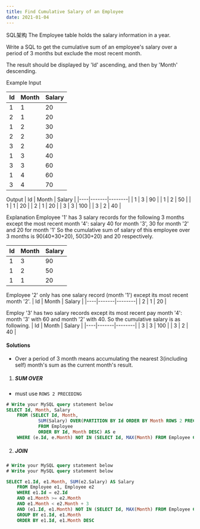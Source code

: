 ```yaml
---
title: Find Cumulative Salary of an Employee
date: 2021-01-04
---
```

SQL架构
The Employee table holds the salary information in a year.

Write a SQL to get the cumulative sum of an employee's salary over a period of 3 months but exclude the most recent month.

The result should be displayed by 'Id' ascending, and then by 'Month' descending.

Example
Input

| Id | Month | Salary |
|----|-------|--------|
| 1  | 1     | 20     |
| 2  | 1     | 20     |
| 1  | 2     | 30     |
| 2  | 2     | 30     |
| 3  | 2     | 40     |
| 1  | 3     | 40     |
| 3  | 3     | 60     |
| 1  | 4     | 60     |
| 3  | 4     | 70     |
Output
| Id | Month | Salary |
|----|-------|--------|
| 1  | 3     | 90     |
| 1  | 2     | 50     |
| 1  | 1     | 20     |
| 2  | 1     | 20     |
| 3  | 3     | 100    |
| 3  | 2     | 40     |
 

Explanation
Employee '1' has 3 salary records for the following 3 months except the most recent month '4': salary 40 for month '3', 30 for month '2' and 20 for month '1'
So the cumulative sum of salary of this employee over 3 months is 90(40+30+20), 50(30+20) and 20 respectively.

| Id | Month | Salary |
|----|-------|--------|
| 1  | 3     | 90     |
| 1  | 2     | 50     |
| 1  | 1     | 20     |
Employee '2' only has one salary record (month '1') except its most recent month '2'.
| Id | Month | Salary |
|----|-------|--------|
| 2  | 1     | 20     |
 

Employ '3' has two salary records except its most recent pay month '4': month '3' with 60 and month '2' with 40. So the cumulative salary is as following.
| Id | Month | Salary |
|----|-------|--------|
| 3  | 3     | 100    |
| 3  | 2     | 40     |


#### Solutions

- Over a period of 3 month means accumulating the nearest 3(including self) month's sum as the current month's result.

1. ##### SUM OVER

- must use `ROWS 2 PRECEDING`

```sql
# Write your MySQL query statement below
SELECT Id, Month, Salary
    FROM (SELECT Id, Month, 
            SUM(Salary) OVER(PARTITION BY Id ORDER BY Month ROWS 2 PRECEDING) AS Salary
            FROM Employee
            ORDER BY Id, Month DESC) AS e
    WHERE (e.Id, e.Month) NOT IN (SELECT Id, MAX(Month) FROM Employee GROUP BY Id)
```


2. ##### JOIN

```sql
# Write your MySQL query statement below
# Write your MySQL query statement below

SELECT e1.Id, e1.Month, SUM(e2.Salary) AS Salary
    FROM Employee e1, Employee e2
    WHERE e1.Id = e2.Id
    AND e1.Month >= e2.Month
    AND e1.Month < e2.Month + 3
    AND (e1.Id, e1.Month) NOT IN (SELECT Id, MAX(Month) FROM Employee GROUP BY Id)
    GROUP BY e1.Id, e1.Month
    ORDER BY e1.Id, e1.Month DESC 
```